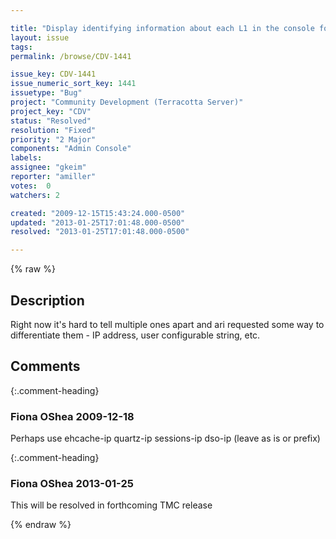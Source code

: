 ```yaml
---

title: "Display identifying information about each L1 in the console for Hibernate/Ehcache panel"
layout: issue
tags: 
permalink: /browse/CDV-1441

issue_key: CDV-1441
issue_numeric_sort_key: 1441
issuetype: "Bug"
project: "Community Development (Terracotta Server)"
project_key: "CDV"
status: "Resolved"
resolution: "Fixed"
priority: "2 Major"
components: "Admin Console"
labels: 
assignee: "gkeim"
reporter: "amiller"
votes:  0
watchers: 2

created: "2009-12-15T15:43:24.000-0500"
updated: "2013-01-25T17:01:48.000-0500"
resolved: "2013-01-25T17:01:48.000-0500"

---
```




{% raw %}



## Description

<div markdown="1" class="description">

Right now it's hard to tell multiple ones apart and ari requested some way to differentiate them - IP address, user configurable string, etc.

</div>

## Comments


{:.comment-heading}
### **Fiona OShea** <span class="date">2009-12-18</span>

<div markdown="1" class="comment">

Perhaps use
ehcache-ip
quartz-ip
sessions-ip
dso-ip (leave as is or prefix)

</div>


{:.comment-heading}
### **Fiona OShea** <span class="date">2013-01-25</span>

<div markdown="1" class="comment">

This will be resolved in forthcoming TMC release

</div>



{% endraw %}
